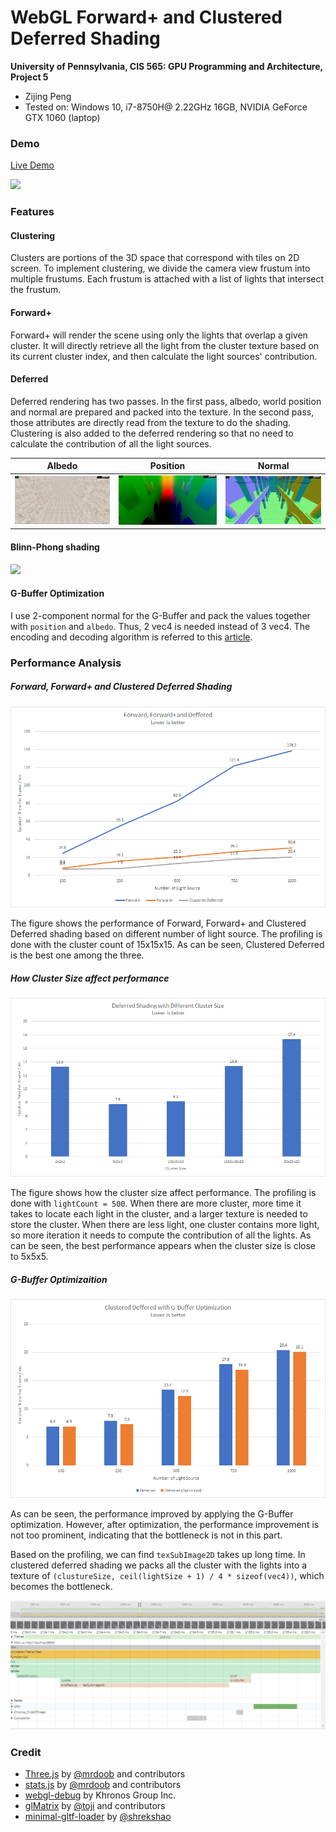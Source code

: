 WebGL Forward+ and Clustered Deferred Shading
======================

**University of Pennsylvania, CIS 565: GPU Programming and Architecture, Project 5**

* Zijing Peng
* Tested on: Windows 10, i7-8750H@ 2.22GHz 16GB, NVIDIA GeForce GTX 1060 (laptop)

### Demo

[Live Demo](https://zijingpeng.github.io/Project5-WebGL-Forward-Plus-and-Clustered-Deferred/)

![](img/demo.gif)

### Features

#### Clustering

Clusters are portions of the 3D space that correspond with tiles on 2D screen. To implement clustering, we divide the camera view frustum into multiple frustums. Each frustum is attached with a list of lights that intersect the frustum.

#### Forward+

Forward+ will render the scene using only the lights that overlap a given cluster. It will directly retrieve all the light from the cluster texture based on its current cluster index, and then calculate the light sources' contribution. 

#### Deferred

Deferred rendering has two passes. In the first pass, albedo, world position and normal are prepared and packed into the texture. In the second pass, those attributes are directly read from the texture to do the shading. Clustering is also added to the deferred rendering so that no need to calculate the contribution of all the light sources.

| Albedo              | Position              | Normal              |
| ------------------- | --------------------- | ------------------- |
| ![](img/albedo.png) | ![](img/position.png) | ![](img/normal.png) |

#### Blinn-Phong shading

![](img/demo2.gif)

#### G-Buffer Optimization

I use 2-component normal for the G-Buffer and pack the values together with `position` and `albedo`. Thus, 2 vec4 is needed instead of 3 vec4. The encoding and decoding algorithm is referred to this [article](https://aras-p.info/texts/CompactNormalStorageOldWrong.html).

### Performance Analysis

##### Forward, Forward+ and Clustered Deferred Shading

![](img/performance1.png)

The figure shows the performance of Forward, Forward+ and Clustered Deferred shading based on different number of light source. The profiling is done with the cluster count of 15x15x15. As can be seen, Clustered Deferred is the best one among the three.

##### How Cluster Size affect performance

![](img/performance3.png)

The figure shows how the cluster size affect performance. The profiling is done with `lightCount = 500`. When there are more cluster, more time it takes to locate each light in the cluster, and a larger texture is needed to store the cluster. When there are less light, one cluster contains more light, so more iteration it needs to compute the contribution of all the lights. As can be seen, the best performance appears when the cluster size is close to 5x5x5. 

##### G-Buffer Optimizaition

![](img/performance2.png)

As can be seen, the performance improved by applying the G-Buffer optimization. However, after optimization, the performance improvement is not too prominent, indicating that the bottleneck is not in this part. 

Based on the profiling, we can find `texSubImage2D` takes up long time. In clustered deferred shading we packs all the cluster with the lights into a texture of `(clustureSize, ceil(lightSize + 1) / 4 * sizeof(vec4))`, which becomes the bottleneck.

![](img/profile.png)

### Credit

* [Three.js](https://github.com/mrdoob/three.js) by [@mrdoob](https://github.com/mrdoob) and contributors
* [stats.js](https://github.com/mrdoob/stats.js) by [@mrdoob](https://github.com/mrdoob) and contributors
* [webgl-debug](https://github.com/KhronosGroup/WebGLDeveloperTools) by Khronos Group Inc.
* [glMatrix](https://github.com/toji/gl-matrix) by [@toji](https://github.com/toji) and contributors
* [minimal-gltf-loader](https://github.com/shrekshao/minimal-gltf-loader) by [@shrekshao](https://github.com/shrekshao)
